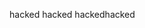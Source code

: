 hacked
hacked
hackedhacked
                         
                  
         
                    
 
                
 
  
